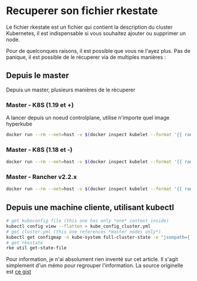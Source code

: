 # Recuperer son fichier rkestate

Le fichier rkestate est un fichier qui contient la description du cluster Kubernetes, il est indispensable si vous souhaitez ajouter ou supprimer un node.

Pour de quelconques raisons, il est possible que vous ne l'ayez plus. Pas de panique, il est possible de le récuperer via de multiples manières :

## Depuis le master

Depuis un master, plusieurs manières de le récuperer

### Master - K8S (1.19 et +)

A lancer depuis un noeud controlplane, utilise n'importe quel image hyperkube

```bash
docker run --rm --net=host -v $(docker inspect kubelet --format '{{ range .Mounts }}{{ if eq .Destination "/etc/kubernetes" }}{{ .Source }}{{ end }}{{ end }}')/ssl:/etc/kubernetes/ssl:ro --entrypoint bash $(docker inspect $(docker images -q --filter=label=org.label-schema.vcs-url=https://github.com/rancher/hyperkube-base.git) --format='{{index .RepoTags 0}}' | tail -1) -c 'kubectl --kubeconfig /etc/kubernetes/ssl/kubecfg-kube-node.yaml -n kube-system get configmap full-cluster-state -o json | jq -r .data.\"full-cluster-state\" | jq -r .' > cluster.rkestate
```

### Master - K8S (1.18 et -)

```bash
docker run --rm --net=host -v $(docker inspect kubelet --format '{{ range .Mounts }}{{ if eq .Destination "/etc/kubernetes" }}{{ .Source }}{{ end }}{{ end }}')/ssl:/etc/kubernetes/ssl:ro --entrypoint bash $(docker inspect $(docker images -q --filter=label=org.label-schema.vcs-url=https://github.com/rancher/hyperkube.git) --format='{{index .RepoTags 0}}' | tail -1) -c 'kubectl --kubeconfig /etc/kubernetes/ssl/kubecfg-kube-node.yaml -n kube-system get configmap full-cluster-state -o json | jq -r .data.\"full-cluster-state\" | jq -r .' > cluster.rkestate
```

### Master - Rancher v2.2.x

```bash
docker run --rm --net=host -v $(docker inspect kubelet --format '{{ range .Mounts }}{{ if eq .Destination "/etc/kubernetes" }}{{ .Source }}{{ end }}{{ end }}')/ssl:/etc/kubernetes/ssl:ro --entrypoint bash $(docker inspect $(docker images -q --filter=label=io.cattle.agent=true) --format='{{index .RepoTags 0}}' | tail -1) -c 'kubectl --kubeconfig /etc/kubernetes/ssl/kubecfg-kube-node.yaml get configmap -n kube-system full-cluster-state -o json | jq -r .data.\"full-cluster-state\" | jq -r .' > cluster.rkestate
```

## Depuis une machine cliente, utilisant kubectl

```bash
# get kubeconfig file (this one has only *one* context inside)
kubectl config view --flatten > kube_config_cluster.yml
# get cluster.yml (this one references *master nodes only*)
kubectl get configmap -n kube-system full-cluster-state -o "jsonpath={.data.full-cluster-state}" | python3 -c 'import json, yaml, sys; yaml.safe_dump(json.load(sys.stdin).get("currentState", []).get("rkeConfig",[]), sys.stdout)' > cluster.yml
# get rkestate
rke util get-state-file
```

Pour information, je n'ai absolument rien inventé sur cet article. Il s'agit simplement d'un mémo pour regrouper l'information. La source originelle est [ce gist](https://gist.github.com/superseb/e9f2628d1033cb20e54f6ee268683a7a)
